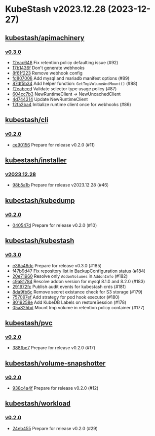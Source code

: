 # KubeStash v2023.12.28 (2023-12-27)


## [kubestash/apimachinery](https://github.com/kubestash/apimachinery)

### [v0.3.0](https://github.com/kubestash/apimachinery/releases/tag/v0.3.0)

- [f2eac648](https://github.com/kubestash/apimachinery/commit/f2eac648) Fix retention policy defaulting issue (#92)
- [17b1436f](https://github.com/kubestash/apimachinery/commit/17b1436f) Don't generate webhooks
- [8f61f223](https://github.com/kubestash/apimachinery/commit/8f61f223) Remove webhook config
- [fd807008](https://github.com/kubestash/apimachinery/commit/fd807008) Add mysql and mariadb manifest options (#89)
- [87df5b34](https://github.com/kubestash/apimachinery/commit/87df5b34) Add helper function: `GetTmpVolumeAndMount()` (#88)
- [f2eabced](https://github.com/kubestash/apimachinery/commit/f2eabced) Validate selector type usage policy (#87)
- [604cc7b3](https://github.com/kubestash/apimachinery/commit/604cc7b3) NewRuntimeClient -> NewUncachedClient
- [4d744314](https://github.com/kubestash/apimachinery/commit/4d744314) Update NewRuntimeClient
- [12fa2ba4](https://github.com/kubestash/apimachinery/commit/12fa2ba4) Initialize runtime client once for webhooks (#86)



## [kubestash/cli](https://github.com/kubestash/cli)

### [v0.2.0](https://github.com/kubestash/cli/releases/tag/v0.2.0)

- [ce90156](https://github.com/kubestash/cli/commit/ce90156) Prepare for release v0.2.0 (#11)



## [kubestash/installer](https://github.com/kubestash/installer)

### [v2023.12.28](https://github.com/kubestash/installer/releases/tag/v2023.12.28)

- [98b5a1b](https://github.com/kubestash/installer/commit/98b5a1b) Prepare for release v2023.12.28 (#46)



## [kubestash/kubedump](https://github.com/kubestash/kubedump)

### [v0.2.0](https://github.com/kubestash/kubedump/releases/tag/v0.2.0)

- [040547d](https://github.com/kubestash/kubedump/commit/040547d) Prepare for release v0.2.0 (#10)



## [kubestash/kubestash](https://github.com/kubestash/kubestash)

### [v0.3.0](https://github.com/kubestash/kubestash/releases/tag/v0.3.0)

- [e36a48dc](https://github.com/kubestash/kubestash/commit/e36a48dc) Prepare for release v0.3.0 (#185)
- [f47b9d47](https://github.com/kubestash/kubestash/commit/f47b9d47) Fix repository list in BackupConfiguration status (#184)
- [20e71960](https://github.com/kubestash/kubestash/commit/20e71960) Resolve only `AddonVolumes` in `AddonInfo` (#182)
- [c9a81784](https://github.com/kubestash/kubestash/commit/c9a81784) Resolve addon version for mysql 8.1.0 and 8.2.0 (#183)
- [291972fc](https://github.com/kubestash/kubestash/commit/291972fc) Publish audit events for kubestash crds (#181)
- [8da9fb6c](https://github.com/kubestash/kubestash/commit/8da9fb6c) Remove secret existance check for S3 storage (#179)
- [757097ef](https://github.com/kubestash/kubestash/commit/757097ef) Add strategy for pod hook executor (#180)
- [8019258e](https://github.com/kubestash/kubestash/commit/8019258e) Add KubeDB Labels on restoreSession (#178)
- [05a825bd](https://github.com/kubestash/kubestash/commit/05a825bd) Mount tmp volume in retention policy container (#177)



## [kubestash/pvc](https://github.com/kubestash/pvc)

### [v0.2.0](https://github.com/kubestash/pvc/releases/tag/v0.2.0)

- [388fbe7](https://github.com/kubestash/pvc/commit/388fbe7) Prepare for release v0.2.0 (#17)



## [kubestash/volume-snapshotter](https://github.com/kubestash/volume-snapshotter)

### [v0.2.0](https://github.com/kubestash/volume-snapshotter/releases/tag/v0.2.0)

- [938c4a4f](https://github.com/kubestash/volume-snapshotter/commit/938c4a4f) Prepare for release v0.2.0 (#12)



## [kubestash/workload](https://github.com/kubestash/workload)

### [v0.2.0](https://github.com/kubestash/workload/releases/tag/v0.2.0)

- [24eb455](https://github.com/kubestash/workload/commit/24eb455) Prepare for release v0.2.0 (#29)



